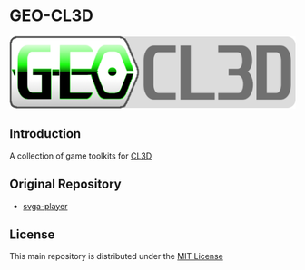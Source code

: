 # GEO-CL3D
![image](https://github.com/Watunder/GEO-CL3D/blob/master/resources/logo/geo-cl3d.png)

## Introduction
A collection of game toolkits for [CL3D](https://github.com/Watunder/NEO-CL3D)

## Original Repository
  - [svga-player](https://github.com/SVGAPlus/SVGAPlus)

## License
This main repository is distributed under the [MIT License](https://github.com/Watunder/GEO-CL3D/blob/master/LICENSE.md/#this-main-repository)